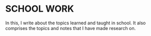 # SCHOOL WORK

In this, I write about the topics learned and taught in school. It also comprises the topics and notes that I have made research on.

